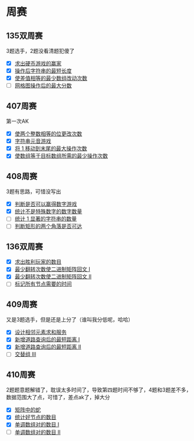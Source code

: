 # 周赛

## 135双周赛
3题选手，2题没看清题犯傻了
- [x] [求出硬币游戏的赢家](https://leetcode.cn/problems/find-the-winning-player-in-coin-game/)
- [x] [操作后字符串的最短长度](https://leetcode.cn/problems/minimum-length-of-string-after-operations/)
- [x] [使差值相等的最少数组改动次数](https://leetcode.cn/problems/minimum-array-changes-to-make-differences-equal/)
- [ ] [网格图操作后的最大分数](https://leetcode.cn/problems/maximum-score-from-grid-operations/)

## 407周赛
第一次AK
- [x] [使两个整数相等的位更改次数](https://leetcode.cn/problems/number-of-bit-changes-to-make-two-integers-equal/)
- [x] [字符串元音游戏](https://leetcode.cn/problems/vowels-game-in-a-string/)
- [x] [将 1 移动到末尾的最大操作次数](https://leetcode.cn/problems/maximum-number-of-operations-to-move-ones-to-the-end/)
- [x] [使数组等于目标数组所需的最少操作次数](https://leetcode.cn/problems/minimum-operations-to-make-array-equal-to-target/)

## 408周赛
3题有思路，可惜没写出
- [x] [判断是否可以赢得数字游戏](https://leetcode.cn/problems/find-if-digit-game-can-be-won/)
- [x] [统计不是特殊数字的数字数量](https://leetcode.cn/problems/find-the-count-of-numbers-which-are-not-special/)
- [ ] [统计 1 显著的字符串的数量](https://leetcode.cn/problems/count-the-number-of-substrings-with-dominant-ones/)
- [ ] [判断矩形的两个角落是否可达](https://leetcode.cn/problems/check-if-the-rectangle-corner-is-reachable/)

## 136双周赛
- [x] [求出胜利玩家的数目](https://leetcode.cn/problems/find-the-number-of-winning-players/)
- [x] [最少翻转次数使二进制矩阵回文 I](https://leetcode.cn/problems/minimum-number-of-flips-to-make-binary-grid-palindromic-i/)
- [x] [最少翻转次数使二进制矩阵回文 II](https://leetcode.cn/problems/minimum-number-of-flips-to-make-binary-grid-palindromic-ii/)
- [ ] [标记所有节点需要的时间](https://leetcode.cn/problems/time-taken-to-mark-all-nodes/)

## 409周赛
又是3题选手，但是还是上分了（谁叫我分低呢，哈哈）
- [x] [设计相邻元素求和服务](https://leetcode.cn/problems/design-neighbor-sum-service/)
- [x] [新增道路查询后的最短距离 I](https://leetcode.cn/problems/shortest-distance-after-road-addition-queries-i/)
- [x] [新增道路查询后的最短距离 II](https://leetcode.cn/problems/shortest-distance-after-road-addition-queries-ii/)
- [ ] [交替组 III](https://leetcode.cn/problems/alternating-groups-iii/)

## 410周赛
2题题意题解错了，耽误太多时间了，导致第四题时间不够了，4题和3题差不多，数据范围大了点，可惜了，差点ak了，掉大分
- [x] [矩阵中的蛇](https://leetcode.cn/problems/snake-in-matrix/)
- [x] [统计好节点的数目](https://leetcode.cn/problems/count-the-number-of-good-nodes/)
- [x] [单调数组对的数目 I](https://leetcode.cn/problems/find-the-count-of-monotonic-pairs-i/)
- [ ] [单调数组对的数目 II](https://leetcode.cn/problems/find-the-count-of-monotonic-pairs-ii/)